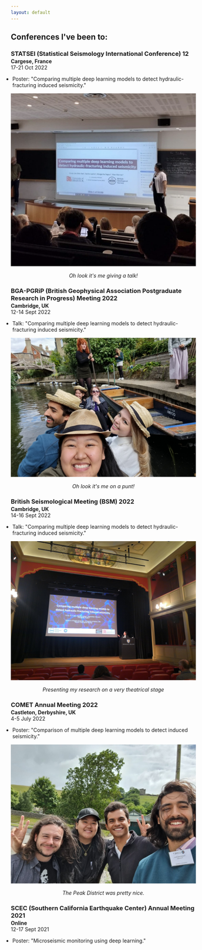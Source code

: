 ```yaml
---
layout: default
---
```

## Conferences I've been to:

<h3 style="margin-bottom:2px;">STATSEI (Statistical Seismology International Conference) 12</h3>
<p style="margin:0;"><b>Cargese, France</b><br>
17-21 Oct 2022</p>
<ul style="margin-left: -1.4em;">
  <li>Poster: "Comparing multiple deep learning models to detect hydraulic-fracturing induced seismicity."</li>
</ul>

![STATSEI22](./assets/conf/STATSEI22.png)
<p style="margin:0;"><center><i>Oh look it's me giving a talk!</i></center></p>

<h3 style="margin-bottom:2px;">BGA-PGRiP (British Geophysical Association Postgraduate Research in Progress) Meeting 2022</h3>
<p style="margin:0;"><b>Cambridge, UK</b><br>
12-14 Sept 2022</p>
<ul style="margin-left: -1.4em;">
  <li>Talk: "Comparing multiple deep learning models to detect hydraulic-fracturing induced seismicity."</li>
</ul>

![PGRIP22](./assets/conf/PGRIP22.png)
<p style="margin:0;"><center><i>Oh look it's me on a punt!</i></center></p>

<h3 style="margin-bottom:2px;">British Seismological Meeting (BSM) 2022</h3>
<p style="margin:0;"><b>Cambridge, UK</b><br>
14-16 Sept 2022</p>
<ul style="margin-left: -1.4em;">
  <li>Talk: "Comparing multiple deep learning models to detect hydraulic-fracturing induced seismicity."</li>
</ul>

![BSM](./assets/conf/BSM.png)
<p style="margin:0;"><center><i>Presenting my research on a very theatrical stage</i></center></p>

<h3 style="margin-bottom:2px;">COMET Annual Meeting 2022</h3>
<p style="margin:0;"><b>Castleton, Derbyshire, UK</b><br>
4-5 July 2022</p>
<ul style="margin-left: -1.4em;">
  <li>Poster: "Comparison of multiple deep learning models to detect induced seismicity."</li>
</ul>

![COMET22](./assets/conf/COMET22.png)
<p style="margin:0;"><center><i>The Peak District was pretty nice.</i></center></p>

<h3 style="margin-bottom:2px;">SCEC (Southern California Earthquake Center) Annual Meeting 2021</h3>
<p style="margin:0;"><b>Online</b><br>
12-17 Sept 2021</p>
<ul style="margin-left: -1.4em;">
  <li>Poster: "Microseismic monitoring using deep learning."</li>
</ul>
